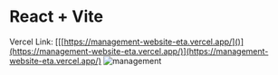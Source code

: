 # React + Vite
Vercel Link: [[[https://management-website-eta.vercel.app/]()](https://management-website-eta.vercel.app/)](https://management-website-eta.vercel.app/)
 ![management](https://github.com/huseyinaydinn/Management-Website/assets/100160834/0bc02f54-966e-4d23-84c9-d53b943b6b3a)
